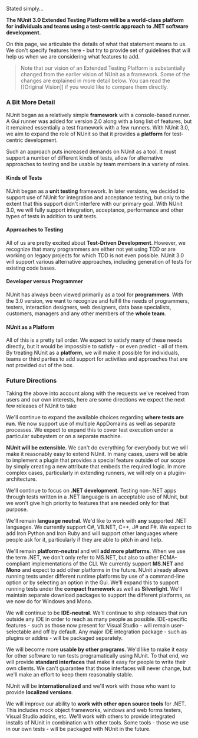 Stated simply...

**The NUnit 3.0 Extended Testing Platform will be a world-class platform for individuals and teams using a test-centric approach to .NET software development.**

On this page, we articulate the details of what that statement means to us. We don't specify features here - but try to provide set of guidelines that will help us when we are considering what features to add.

> Note that our vision of an Extended Testing Platform is substantially changed from the earlier vision of NUnit as a framework. Some of the changes are explained in more detail below. You can read the [[Original Vision]] if you would like to compare them directly.

### A Bit More Detail

NUnit began as a relatively simple **framework** with a console-based runner. A Gui runner was added for version 2.0 along with a long list of features, but it remained essentially a test framework with a few runners. With NUnit 3.0, we aim to expand the role of NUnit so that it provides a **platform** for test-centric development.

Such an approach puts increased demands on NUnit as a tool. It must support a number of different kinds of tests, allow for alternative approaches to testing and be usable by team members in a variety of roles.

#### Kinds of Tests

NUnit began as a **unit testing** framework. In later versions, we decided to support use of NUnit for integration and acceptance testing, but only to the extent that this support didn't interfere with our primary goal. With NUnit 3.0, we will fully support integration, acceptance, performance and other types of tests in addition to unit tests.

#### Approaches to Testing

All of us are pretty excited about **Test-Driven Development**. However, we recognize that many programmers are either not yet using TDD or are working on legacy projects for which TDD is not even possible. NUnit 3.0 will support various alternative approaches, including generation of tests for existing code bases.

#### Developer versus Programmer

NUnit has always been viewed primarily as a tool for **programmers**. With the 3.0 version, we want to recognize and fulfill the needs of programmers, testers, interaction designers, web designers, data base specialists, customers, managers and any other members of the **whole team**.

#### NUnit as a Platform

All of this is a pretty tall order. We expect to satisfy many of these needs directly, but it would be impossible to satisfy - or even predict - all of them. By treating NUnit as a **platform**, we will make it possible for individuals, teams or third parties to add support for activities and approaches that are not provided out of the box.

### Future Directions

Taking the above into account along with the requests we've received from users and our own interests, here are some directions we expect the next few releases of NUnit to take

We'll continue to expand the available choices regarding **where tests are run**. We now support use of multiple AppDomains as well as separate processes. We expect to expand this to cover test execution under a particular subsystem or on a separate machine.

**NUnit will be extensible.** We can't do everything for everybody but we will make it reasonably easy to extend NUnit. In many cases, users will be able to implement a plugin that provides a special feature outside of our scope by simply creating a new attribute that embeds the required logic. In more complex cases, particularly in extending runners, we will rely on a plugiin-architecture.

We'll continue to focus on **.NET development**. Testing non-.NET apps through tests written in a .NET language is an acceptable use of NUnit, but we won't give high priority to features that are needed only for that purpose.

We'll remain **language neutral**. We'd like to work with **any** supported .NET languages. We currently support C#, VB.NET, C++, J# and F#. We expect to add Iron Python and Iron Ruby and will support other languages where people ask for it, particularly if they are able to pitch in and help.

We'll remain **platform-neutral** and will **add more platforms**. When we use the term .NET, we don't only refer to MS.NET, but also to other ECMA-compliant implementations of the CLI. We currently support **MS.NET** and **Mono** and expect to add other platforms in the future. NUnit already allows running tests under different runtime platforms by use of a command-line option or by selecting an option in the Gui. We'll expand this to support running tests under the **compact framework** as well as **Silverlight**. We'll maintain separate download packages to support the different platforms, as we now do for Windows and Mono.

We will continue to be **IDE-neutral**. We'll continue to ship releases that run outside any IDE in order to reach as many people as possible. IDE-specific features - such as those now present for Visual Studio - will remain user-selectable and off by default. Any major IDE integration package - such as plugins or addins - will be packaged separately.

We will become more **usable by other programs**. We'd like to make it easy for other software to run tests programatically using NUnit. To that end, we will provide **standard interfaces** that make it easy for people to write their own clients. We can't guarantee that those interfaces will never change, but we'll make an effort to keep them reasonably stable.

NUnit will be **internationalized** and we'll work with those who want to provide **localized versions**.

We will improve our ability to **work with other open source tools** for .NET. This includes mock object frameworks, windows and web forms testers, Visual Studio addins, etc. We'll work with others to provide integrated installs of NUnit in combination with other tools. Some tools - those we use in our own tests - will be packaged with NUnit in the future.

